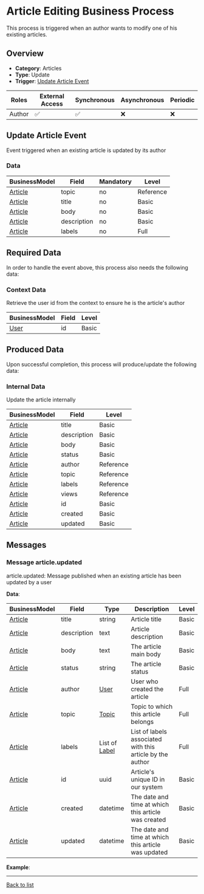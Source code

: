 # Article Editing Business Process
This process is triggered when an author wants to modify one of his existing articles.

## Overview
 - **Category**: Articles
 - **Type**: Update
 - **Trigger**: [Update Article Event](#update-article-event)

| Roles | External Access | Synchronous | Asynchronous | Periodic |
| ----- | --------------- | ----------- | ------------ | -------- |
| Author | :white_check_mark: | :white_check_mark: | :x: | :x:

## Update Article Event
Event triggered when an existing article is updated by its author
### Data
    
| BusinessModel | Field | Mandatory | Level |
| ------------- | ----- | --------- | ----- |
| [Article](../DataModel/Overview.md#article) | topic | no | Reference |
| [Article](../DataModel/Overview.md#article) | title | no | Basic |
| [Article](../DataModel/Overview.md#article) | body | no | Basic |
| [Article](../DataModel/Overview.md#article) | description | no | Basic |
| [Article](../DataModel/Overview.md#article) | labels | no | Full |

## Required Data
In order to handle the event above, this process also needs the following data:
### Context Data
Retrieve the user id from the context to ensure he is the article&#039;s author

| BusinessModel | Field | Level |
| ------------- | ----- | ----- |
| [User](../DataModel/Overview.md#user) | id | Basic |



## Produced Data
Upon successful completion, this process will produce/update the following data:

### Internal Data
Update the article internally

| BusinessModel | Field | Level |
| ------------- | ----- | ----- |
| [Article](../DataModel/Overview.md#article) | title | Basic |
| [Article](../DataModel/Overview.md#article) | description | Basic |
| [Article](../DataModel/Overview.md#article) | body | Basic |
| [Article](../DataModel/Overview.md#article) | status | Basic |
| [Article](../DataModel/Overview.md#article) | author | Reference |
| [Article](../DataModel/Overview.md#article) | topic | Reference |
| [Article](../DataModel/Overview.md#article) | labels | Reference |
| [Article](../DataModel/Overview.md#article) | views | Reference |
| [Article](../DataModel/Overview.md#article) | id | Basic |
| [Article](../DataModel/Overview.md#article) | created | Basic |
| [Article](../DataModel/Overview.md#article) | updated | Basic |


## Messages
### Message article.updated
article.updated: Message published when an existing article has been updated by a user

**Data**:

| BusinessModel | Field | Type | Description | Level |
| ------------- | ----- | ---- | ----------- | ------|
| [Article](../DataModel/Overview.md#article) | title | string | Article title | Basic |
| [Article](../DataModel/Overview.md#article) | description | text | Article description | Basic |
| [Article](../DataModel/Overview.md#article) | body | text | The article main body | Basic |
| [Article](../DataModel/Overview.md#article) | status | string | The article status | Basic |
| [Article](../DataModel/Overview.md#article) | author | [User](../DataModel/Overview.md#user) | User who created the article | Full |
| [Article](../DataModel/Overview.md#article) | topic | [Topic](../DataModel/Overview.md#topic) | Topic to which this article belongs | Full |
| [Article](../DataModel/Overview.md#article) | labels | List of [Label](../DataModel/Overview.md#label) | List of labels associated with this article by the author | Full |
| [Article](../DataModel/Overview.md#article) | id | uuid | Article&#039;s unique ID in our system | Basic |
| [Article](../DataModel/Overview.md#article) | created | datetime | The date and time at which this article was created | Basic |
| [Article](../DataModel/Overview.md#article) | updated | datetime | The date and time at which this article was updated | Basic |

**Example**:

---
[Back to list](Overview.md)